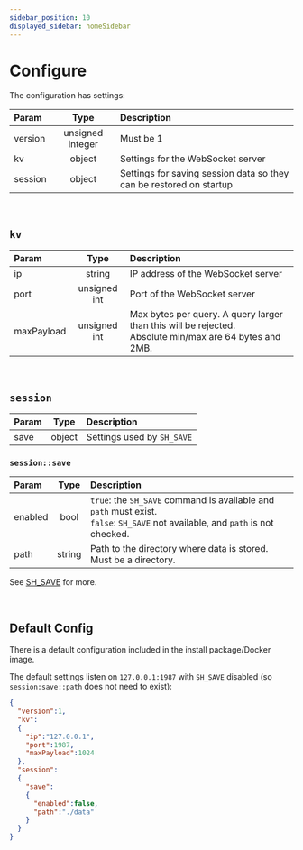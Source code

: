 ```yaml
---
sidebar_position: 10
displayed_sidebar: homeSidebar
---
```


# Configure

The configuration has settings:

|Param|Type|Description|
|:---|:---:|:---|
|version|unsigned integer|Must be 1|
|kv|object|Settings for the WebSocket server|
|session|object|Settings for saving session data so they can be restored on startup|

<br/>

## `kv`

|Param|Type|Description|
|:---|:---:|:---|
|ip|string|IP address of the WebSocket server|
|port|unsigned int|Port of the WebSocket server|
|maxPayload|unsigned int|Max bytes per query. A query larger than this will be rejected.<br/>Absolute min/max are 64 bytes and 2MB.|

<br/>

## `session`

|Param|Type|Description|
|:---|:---:|:---|
|save|object|Settings used by `SH_SAVE`|

### `session::save`

|Param|Type|Description|
|:---|:---:|:---|
|enabled|bool|`true`: the `SH_SAVE` command is available and `path` must exist. <br/>`false`: `SH_SAVE` not available, and `path` is not checked.|
|path|string|Path to the directory where data is stored. Must be a directory.|

See [SH_SAVE](../api/sessions/sh-save) for more.


<br/>

## Default Config

There is a default configuration included in the install package/Docker image. 

The default settings listen on `127.0.0.1:1987` with `SH_SAVE` disabled (so `session:save::path` does not need to exist):

```json title="default.json"
{
  "version":1,
  "kv":
  {
    "ip":"127.0.0.1",
    "port":1987,
    "maxPayload":1024
  },
  "session":
  {
    "save":
    {
      "enabled":false,
      "path":"./data"
    }
  }
}
```

